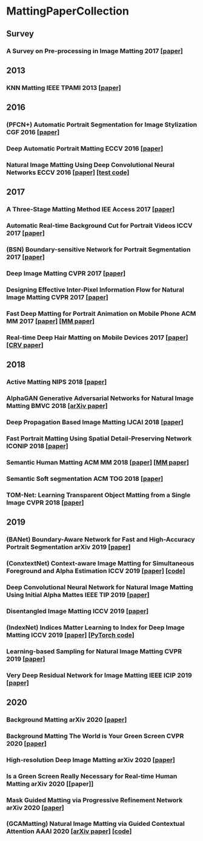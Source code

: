 # MattingPaperCollection

## Survey
### A Survey on Pre-processing in Image Matting 2017 [[paper]](https://link.springer.com/article/10.1007/s11390-017-1709-z)

## 2013
### KNN Matting IEEE TPAMI 2013 [[paper]]()

## 2016
### (PFCN+) Automatic Portrait Segmentation for Image Stylization CGF 2016 [[paper]](https://onlinelibrary.wiley.com/doi/abs/10.1111/cgf.12814)
### Deep Automatic Portrait Matting ECCV 2016 [[paper]](https://link.springer.com/chapter/10.1007/978-3-319-46448-0_6)
### Natural Image Matting Using Deep Convolutional Neural Networks ECCV 2016 [[paper]](https://link.springer.com/chapter/10.1007/978-3-319-46475-6_39) [[test code]](https://sites.google.com/site/cnnmatting/)

## 2017
### A Three-Stage Matting Method IEE Access 2017 [[paper]](https://ieeexplore.ieee.org/document/8110616)
### Automatic Real-time Background Cut for Portrait Videos ICCV 2017 [[paper]](https://arxiv.org/abs/1704.08812)
### (BSN) Boundary-sensitive Network for Portrait Segmentation 2017 [[paper]](https://arxiv.org/abs/1712.08675)
### Deep Image Matting CVPR 2017 [[paper]](https://arxiv.org/abs/1703.03872)
### Designing Effective Inter-Pixel Information Flow for Natural Image Matting CVPR 2017 [[paper]](https://ieeexplore.ieee.org/document/8099515)
### Fast Deep Matting for Portrait Animation on Mobile Phone ACM MM 2017 [[paper]](https://arxiv.org/abs/1707.08289) [[MM paper]](https://dl.acm.org/citation.cfm?id=3123286)
### Real-time Deep Hair Matting on Mobile Devices 2017 [[paper]](https://arxiv.org/abs/1712.07168) [[CRV paper]](https://ieeexplore.ieee.org/document/8575729)

## 2018
### Active Matting NIPS 2018 [[paper]](http://papers.nips.cc/paper/7710-active-matting)
### AlphaGAN Generative Adversarial Networks for Natural Image Matting BMVC 2018 [[arXiv paper]](https://arxiv.org/abs/1807.10088)
### Deep Propagation Based Image Matting IJCAI 2018 [[paper]](https://www.ijcai.org/proceedings/2018/139)
### Fast Portrait Matting Using Spatial Detail-Preserving Network ICONIP 2018 [[paper]](https://link.springer.com/chapter/10.1007/978-3-030-04224-0_28)
### Semantic Human Matting ACM MM 2018 [[paper]](https://arxiv.org/abs/1809.01354) [[MM paper]](https://dl.acm.org/citation.cfm?id=3240610)
### Semantic Soft segmentation ACM TOG 2018 [[paper]](https://dl.acm.org/citation.cfm?id=3201275)
### TOM-Net: Learning Transparent Object Matting from a Single Image CVPR 2018 [[paper]]()

## 2019
### (BANet) Boundary-Aware Network for Fast and High-Accuracy Portrait Segmentation arXiv 2019 [[paper]](https://arxiv.org/abs/1901.03814)
### (ConxtextNet) Context-aware Image Matting for Simultaneous Foreground and Alpha Estimation ICCV 2019 [[paper]](https://arxiv.org/abs/1909.09725) [[code]](https://github.com/hqqxyy/Context-Aware-Matting)
### Deep Convolutional Neural Network for Natural Image Matting Using Initial Alpha Mattes IEEE TIP 2019 [[paper]](https://ieeexplore.ieee.org/document/8476594)
### Disentangled Image Matting ICCV 2019 [[paper]](http://openaccess.thecvf.com/content_ICCV_2019/html/Cai_Disentangled_Image_Matting_ICCV_2019_paper.html)
### (IndexNet) Indices Matter Learning to Index for Deep Image Matting ICCV 2019 [[paper]](https://arxiv.org/abs/1908.00672) [[PyTorch code]](https://github.com/poppinace/indexnet_matting)
### Learning-based Sampling for Natural Image Matting CVPR 2019 [[paper]](https://openaccess.thecvf.com/content_CVPR_2019/html/Tang_Learning-Based_Sampling_for_Natural_Image_Matting_CVPR_2019_paper.html)
### Very Deep Residual Network for Image Matting IEEE ICIP 2019 [[paper]](https://ieeexplore.ieee.org/document/8803682)

## 2020
### Background Matting arXiv 2020 [[paper]](https://arxiv.org/abs/2002.04433)
### Background Matting The World is Your Green Screen CVPR 2020 [[paper]](https://arxiv.org/abs/2004.00626)
### High-resolution Deep Image Matting arXiv 2020 [[paper]](https://arxiv.org/abs/2009.06613)
### Is a Green Screen Really Necessary for Real-time Human Matting arXiv 2020 [[paper]]
### Mask Guided Matting via Progressive Refinement Network arXiv 2020 [[paper]]()
### (GCAMatting) Natural Image Matting via Guided Contextual Attention AAAI 2020 [[arXiv paper]](https://arxiv.org/abs/2001.04069) [[code]](https://github.com/Yaoyi-Li/GCA-Matting)
